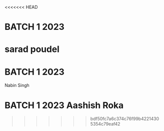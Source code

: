 <<<<<<< HEAD

# BATCH 1 2023

# sarad poudel

# BATCH 1 2023

Nabin Singh

# BATCH 1 2023 Aashish Roka

> > > > > > > bdf50fc7a6c374c76f99b42214305354c79eaf42
